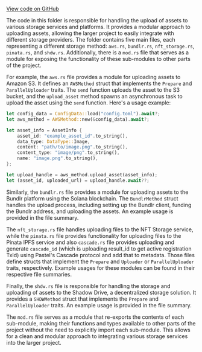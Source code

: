 [View code on GitHub](https://github.com/metaplex-foundation/sugar/.autodoc/docs/json/src/upload/methods)

The code in this folder is responsible for handling the upload of assets to various storage services and platforms. It provides a modular approach to uploading assets, allowing the larger project to easily integrate with different storage providers. The folder contains five main files, each representing a different storage method: `aws.rs`, `bundlr.rs`, `nft_storage.rs`, `pinata.rs`, and `shdw.rs`. Additionally, there is a `mod.rs` file that serves as a module for exposing the functionality of these sub-modules to other parts of the project.

For example, the `aws.rs` file provides a module for uploading assets to Amazon S3. It defines an `AWSMethod` struct that implements the `Prepare` and `ParallelUploader` traits. The `send` function uploads the asset to the S3 bucket, and the `upload_asset` method spawns an asynchronous task to upload the asset using the `send` function. Here's a usage example:

```rust
let config_data = ConfigData::load("config.toml").await?;
let aws_method = AWSMethod::new(&config_data).await?;

let asset_info = AssetInfo {
    asset_id: "example_asset_id".to_string(),
    data_type: DataType::Image,
    content: "path/to/image.png".to_string(),
    content_type: "image/png".to_string(),
    name: "image.png".to_string(),
};

let upload_handle = aws_method.upload_asset(asset_info);
let (asset_id, uploaded_url) = upload_handle.await??;
```

Similarly, the `bundlr.rs` file provides a module for uploading assets to the Bundlr platform using the Solana blockchain. The `BundlrMethod` struct handles the upload process, including setting up the Bundlr client, funding the Bundlr address, and uploading the assets. An example usage is provided in the file summary.

The `nft_storage.rs` file handles uploading files to the NFT Storage service, while the `pinata.rs` file provides functionality for uploading files to the Pinata IPFS service and also `cascade.rs` file provides uploading and generate `cascade_id` (which is uploading result_id to get active registration TxId) using Pastel's Cascade protocol and add that to metadata. Those files define structs that implement the `Prepare` and `Uploader` or `ParallelUploader` traits, respectively. Example usages for these modules can be found in their respective file summaries.

Finally, the `shdw.rs` file is responsible for handling the storage and uploading of assets to the Shadow Drive, a decentralized storage solution. It provides a `SHDWMethod` struct that implements the `Prepare` and `ParallelUploader` traits. An example usage is provided in the file summary.

The `mod.rs` file serves as a module that re-exports the contents of each sub-module, making their functions and types available to other parts of the project without the need to explicitly import each sub-module. This allows for a clean and modular approach to integrating various storage services into the larger project.
